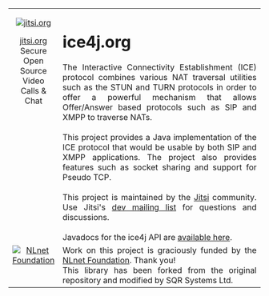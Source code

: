 <table width='70%' align='justify' border='0'>
<tr>
<td width='15px' align='center' valign='top'>

<p align='center'>
<a href='http://jitsi.org'>
<img src='http://jitsi.org/wiki/pub/sip-communicator/sc_logo139x208.white.png' alt='jitsi.org' title='jitsi.org' />
</a>

<a href='http://jitsi.org'>jitsi.org</a> <br />Secure Open Source Video Calls & Chat</p></td>

<td align='justify'>
<h1>ice4j.org</h1>
The Interactive Connectivity Establishment (ICE) protocol combines various NAT traversal utilities such as the STUN and TURN protocols in order to offer a powerful mechanism that allows Offer/Answer based protocols such as SIP and XMPP to traverse NATs.<br>
<br>
This project provides a Java implementation of the ICE protocol that would be usable by both SIP and XMPP applications. The project also provides features such as socket sharing and support for Pseudo TCP.<br>
<br>
This project is maintained by the <a href='http://jitsi.org'>Jitsi</a> community. Use Jitsi's <a href='http://www.jitsi.org/index.php/Development/MailingLists#dev|dev'>dev mailing list</a> for questions and discussions.<br>
<br>
Javadocs for the ice4j API are <a href='http://dev.jitsi.org/ice4j/javadoc/'>available here</a>.<br>
</td>

</tr>

<tr align='justify'>
<td width='15%' align='center' valign='top'>
<a href='http://nlnet.nl'>
<img src='http://nlnet.nl/image/logo.gif' alt='NLnet Foundation' title='NLnet foundation' />
</a>
</td>
<td align='justify'>
Work on this project is graciously funded by the <a href='http://nlnet.nl'>NLnet Foundation</a>. Thank you!<br>
This library has been forked from the original repository and modified by SQR Systems Ltd. <br>

</td>
</tr>
</table>
